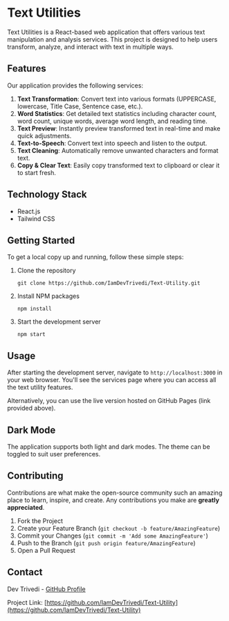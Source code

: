 # Text Utilities

Text Utilities is a React-based web application that offers various text manipulation and analysis services. This project is designed to help users transform, analyze, and interact with text in multiple ways.

## Features

Our application provides the following services:

1. **Text Transformation**: Convert text into various formats (UPPERCASE, lowercase, Title Case, Sentence case, etc.).
2. **Word Statistics**: Get detailed text statistics including character count, word count, unique words, average word length, and reading time.
3. **Text Preview**: Instantly preview transformed text in real-time and make quick adjustments.
4. **Text-to-Speech**: Convert text into speech and listen to the output.
5. **Text Cleaning**: Automatically remove unwanted characters and format text.
6. **Copy & Clear Text**: Easily copy transformed text to clipboard or clear it to start fresh.

## Technology Stack

- React.js
- Tailwind CSS

## Getting Started

To get a local copy up and running, follow these simple steps:

1. Clone the repository
   ```
   git clone https://github.com/IamDevTrivedi/Text-Utility.git
   ```
2. Install NPM packages
   ```
   npm install
   ```
3. Start the development server
   ```
   npm start
   ```

## Usage

After starting the development server, navigate to `http://localhost:3000` in your web browser. You'll see the services page where you can access all the text utility features.

Alternatively, you can use the live version hosted on GitHub Pages (link provided above).

## Dark Mode

The application supports both light and dark modes. The theme can be toggled to suit user preferences.

## Contributing

Contributions are what make the open-source community such an amazing place to learn, inspire, and create. Any contributions you make are **greatly appreciated**.

1. Fork the Project
2. Create your Feature Branch (`git checkout -b feature/AmazingFeature`)
3. Commit your Changes (`git commit -m 'Add some AmazingFeature'`)
4. Push to the Branch (`git push origin feature/AmazingFeature`)
5. Open a Pull Request

## Contact

Dev Trivedi - [GitHub Profile](https://github.com/IamDevTrivedi)

Project Link: [https://github.com/IamDevTrivedi/Text-Utility](https://github.com/IamDevTrivedi/Text-Utility)
